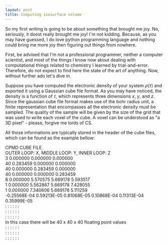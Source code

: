```yaml
---
layout: post
title: Computing isosurface volume
---
```


So my first writing is going to be about something that brought me joy. No, seriously, it doest really brought me joy! I'm not kidding. Because, as you may have guessed, I do love python programming language and nothing could bring me more joy then figuring out things from nowhere.

First, be advised that I'm not a professional programmer, neither a computer scientist, and most of the things I know now about dealing with computational things related to chemistry I learned by trial-and-error. Therefore, do not expect to find here the state of the art of anything. Now, without further ado let's dive in.

Suppose you have computed the electronic density of your system $\rho(\tau)$ and exported it using a Gaussian cube file format. As you may have noticed, the density is a function of $\tau$, which represents three dimensions $x$, $y$, and $z$. Since the gaussian cube file format makes use of the bohr radius unit, a finite representation that encompasses all the electronic density must be sampled. The quality of the sample will be given by the size of the grid that was used to write each voxel of the cube. A voxel can be understood as "a 3D pixel" - please, forgive me lords of CS.

All those informations are typically stored in the header of the cube files, which can be found as the example bellow:

<div class="message">
CPMD CUBE FILE.<br>
 OUTER LOOP: X, MIDDLE LOOP: Y, INNER LOOP: Z<br>
    3    0.000000    0.000000    0.000000<br>
   40    0.283459    0.000000    0.000000<br>
   40    0.000000    0.283459    0.000000<br>
   40    0.000000    0.000000    0.283459<br>
    8    0.000000    5.570575    5.669178    5.593517<br>
    1    0.000000    5.562867    5.669178    7.428055<br>
    1    0.000000    7.340606    5.669178    5.111259<br>
 -0.25568E-04  0.59213E-05  0.81068E-05  0.10868E-04  0.11313E-04  0.35999E-05<br>
      :             :             :           :            :            :<br>
      :             :             :           :            :            :<br>
      :             :             :           :            :            :<br>
        In this case there will be 40 x 40 x 40 floating point values<br>
      :             :             :           :            :            :<br>
      :             :             :           :            :            :<br>
      :             :             :           :            :            :<br>
</div>
